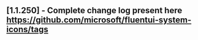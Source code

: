 ## [1.1.250] - Complete change log present here https://github.com/microsoft/fluentui-system-icons/tags